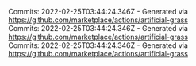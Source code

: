 Commits: 2022-02-25T03:44:24.346Z - Generated via https://github.com/marketplace/actions/artificial-grass
<br>
Commits: 2022-02-25T03:44:24.346Z - Generated via https://github.com/marketplace/actions/artificial-grass
<br>
Commits: 2022-02-25T03:44:24.346Z - Generated via https://github.com/marketplace/actions/artificial-grass
<br>
